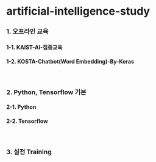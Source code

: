 # artificial-intelligence-study

### 1. 오프라인 교육  
#### 1-1. KAIST-AI-집중교육 
#### 1-2. KOSTA-Chatbot(Word Embedding)-By-Keras  

<br>

### 2. Python, Tensorflow 기본  
#### 2-1. Python  
#### 2-2. Tensorflow  

<br>

### 3. 실전 Training  
